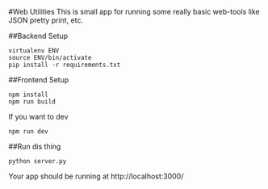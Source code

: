 #Web Utilities
This is small app for running some really basic web-tools like JSON pretty print, etc.

##Backend Setup

```
virtualenv ENV
source ENV/bin/activate
pip install -r requirements.txt
```

##Frontend Setup

```
npm install
npm run build
```

If you want to dev
```
npm run dev
```

##Run dis thing

```
python server.py
```

Your app should be running at http://localhost:3000/
